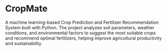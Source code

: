 # CropMate
A machine learning-based Crop Prediction and Fertilizer Recommendation System built with Python. The project analyzes soil parameters, weather conditions, and environmental factors to suggest the most suitable crops and recommend optimal fertilizers, helping improve agricultural productivity and sustainability.
